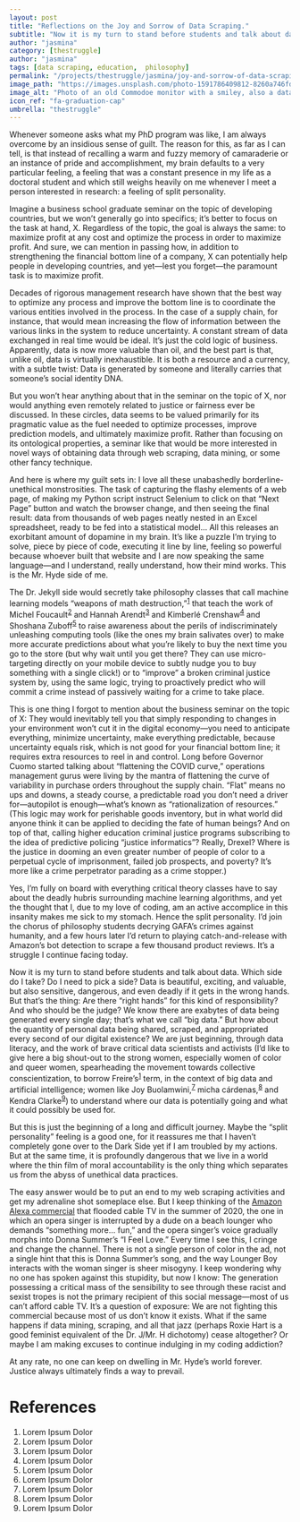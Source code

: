 ```yaml
---
layout: post
title: "Reflections on the Joy and Sorrow of Data Scraping."
subtitle: "Now it is my turn to stand before students and talk about data. Which side do I take? Do I need to pick a side? Data is beautiful, exciting, and valuable, but also sensitive, dangerous, and even deadly if it gets in the wrong hands."
author: "jasmina"
category: [thestruggle]
author: "jasmina"
tags: [data scraping, education,  philosophy]
permalink: "/projects/thestruggle/jasmina/joy-and-sorrow-of-data-scraping"
image_path: "https://images.unsplash.com/photo-1591786409812-8260a746fd1c?ixid=MXwxMjA3fDB8MHxwaG90by1wYWdlfHx8fGVufDB8fHw%3D&ixlib=rb-1.2.1&auto=format&fit=crop&w=1217&q=80"
image_alt: "Photo of an old Commodoe monitor with a smiley, also a datasette and old instructions."
icon_ref: "fa-graduation-cap"
umbrella: "thestruggle"
---
```


Whenever someone asks what my PhD program was like, I am always overcome by an insidious sense of guilt. The reason for this, as far as I can tell, is that instead of recalling a warm and fuzzy memory of camaraderie or an instance of pride and accomplishment, my brain defaults to a very particular feeling, a feeling that was a constant presence in my life as a doctoral student and which still weighs heavily on me whenever I meet a person interested in research: a feeling of split personality.

Imagine a business school graduate seminar on the topic of developing countries, but we won’t generally go into specifics; it’s better to focus on the task at hand, X. Regardless of the topic, the goal is always the same: to maximize profit at any cost and optimize the process in order to maximize profit. And sure, we can mention in passing how, in addition to strengthening the financial bottom line of a company, X can potentially help people in developing countries, and yet—lest you forget—the paramount task is to maximize profit. 

Decades of rigorous management research have shown that the best way to optimize any process and improve the bottom line is to coordinate the various entities involved in the process. In the case of a supply chain, for instance, that would mean increasing the flow of information between the various links in the system to reduce uncertainty. A constant stream of data exchanged in real time would be ideal. It’s just the cold logic of business. Apparently, data is now more valuable than oil, and the best part is that, unlike oil, data is virtually inexhaustible. It is both a resource and a currency, with a subtle twist: Data is generated by someone and literally carries that someone’s social identity DNA. 

But you won’t hear anything about that in the seminar on the topic of X, nor would anything even remotely related to justice or fairness ever be discussed. In these circles, data seems to be valued primarily for its pragmatic value as the fuel needed to optimize processes, improve prediction models, and ultimately maximize profit. Rather than focusing on its ontological properties, a seminar like that would be more interested in novel ways of obtaining data through web scraping, data mining, or some other fancy technique.

And here is where my guilt sets in: I love all these unabashedly borderline-unethical monstrosities. The task of capturing the flashy elements of a web page, of making my Python script instruct Selenium to click on that “Next Page” button and watch the browser change, and then seeing the final result: data from thousands of web pages neatly nested in an Excel spreadsheet, ready to be fed into a statistical model… All this releases an exorbitant amount of dopamine in my brain. It’s like a puzzle I’m trying to solve, piece by piece of code, executing it line by line, feeling so powerful because whoever built that website and I are now speaking the same language—and I understand, really understand, how their mind works. This is the Mr. Hyde side of me.

The Dr. Jekyll side would secretly take philosophy classes that call machine learning models “weapons of math destruction,”<sup><a href="#ref1">1</a></sup> that teach the work of Michel Foucault<sup><a href="#ref2">2</a></sup> and Hannah Arendt<sup><a href="#ref3">3</a></sup> and Kimberlé Crenshaw<sup><a href="#ref4">4</a></sup> and Shoshana Zuboff<sup><a href="#ref5">5</a></sup> to raise awareness about the perils of indiscriminately unleashing computing tools (like the ones my brain salivates over) to make more accurate predictions about what you’re likely to buy the next time you go to the store (but why wait until you get there? They can use micro-targeting directly on your mobile device to subtly nudge you to buy something with a single click!) or to “improve” a broken criminal justice system by, using the same logic, trying to proactively predict who will commit a crime instead of passively waiting for a crime to take place. 

This is one thing I forgot to mention about the business seminar on the topic of X: They would inevitably tell you that simply responding to changes in your environment won’t cut it in the digital economy—you need to anticipate everything, minimize uncertainty, make everything predictable, because uncertainty equals risk, which is not good for your financial bottom line; it requires extra resources to reel in and control. Long before Governor Cuomo started talking about “flattening the COVID curve,” operations management gurus were living by the mantra of flattening the curve of variability in purchase orders throughout the supply chain. “Flat” means no ups and downs, a steady course, a predictable road you don’t need a driver for—autopilot is enough—what’s known as “rationalization of resources.” (This logic may work for perishable goods inventory, but in what world did anyone think it can be applied to deciding the fate of human beings? And on top of that, calling higher education criminal justice programs subscribing to the idea of predictive policing “justice informatics”? Really, Drexel? Where is the justice in dooming an even greater number of people of color to a perpetual cycle of imprisonment, failed job prospects, and poverty? It’s more like a crime perpetrator parading as a crime stopper.) 

Yes, I’m fully on board with everything critical theory classes have to say about the deadly hubris surrounding machine learning algorithms, and yet the thought that I, due to my love of coding, am an active accomplice in this insanity makes me sick to my stomach. Hence the split personality. I’d join the chorus of philosophy students decrying GAFA’s crimes against humanity, and a few hours later I’d return to playing catch-and-release with Amazon’s bot detection to scrape a few thousand product reviews. It’s a struggle I continue facing today.

Now it is my turn to stand before students and talk about data. Which side do I take? Do I need to pick a side? Data is beautiful, exciting, and valuable, but also sensitive, dangerous, and even deadly if it gets in the wrong hands. But that’s the thing: Are there “right hands” for this kind of responsibility? And who should be the judge? We know there are exabytes of data being generated every single day; that’s what we call “big data.” But how about the quantity of personal data being shared, scraped, and appropriated every second of our digital existence? We are just beginning, through data literacy, and the work of brave critical data scientists and activists (I’d like to give here a big shout-out to the strong women, especially women of color and queer women, spearheading the movement towards collective conscientization, to borrow Freire’s<sup><a href="#ref1">1</a></sup> term, in the context of big data and artificial intelligence; women like Joy Buolamwini,<sup><a href="#ref7">7</a></sup> micha cárdenas,<sup><a href="#ref8">8</a></sup> and Kendra Clarke<sup><a href="#ref9">9</a></sup>) to understand where our data is potentially going and what it could possibly be used for. 

But this is just the beginning of a long and difficult journey. Maybe the “split personality” feeling is a good one, for it reassures me that I haven’t completely gone over to the Dark Side yet if I am troubled by my actions. But at the same time, it is profoundly dangerous that we live in a world where the thin film of moral accountability is the only thing which separates us from the abyss of unethical data practices. 

The easy answer would be to put an end to my web scraping activities and get my adrenaline shot someplace else. But I keep thinking of the <a href = "#" target = "_blank">Amazon Alexa commercial</a> that flooded cable TV in the summer of 2020, the one in which an opera singer is interrupted by a dude on a beach lounger who demands “something more… fun,” and the opera singer’s voice gradually morphs into Donna Summer’s “I Feel Love.” Every time I see this, I cringe and change the channel. There is not a single person of color in the ad, not a single hint that this is Donna Summer’s song, and the way Lounger Boy interacts with the woman singer is sheer misogyny. I keep wondering why no one has spoken against this stupidity, but now I know: The generation possessing a critical mass of the sensibility to see through these racist and sexist tropes is not the primary recipient of this social message—most of us can’t afford cable TV. It’s a question of exposure: We are not fighting this commercial because most of us don’t know it exists. What if the same happens if data mining, scraping, and all that jazz (perhaps Roxie Hart is a good feminist equivalent of the Dr. J/Mr. H dichotomy) cease altogether? Or maybe I am making excuses to continue indulging in my coding addiction?

At any rate, no one can keep on dwelling in Mr. Hyde’s world forever. Justice always ultimately finds a way to prevail.

# References 

<ol class = "">

<li id = "ref1"> Lorem Ipsum Dolor </li>
<li id = "ref2"> Lorem Ipsum Dolor </li>
<li id = "ref3"> Lorem Ipsum Dolor </li>
<li id = "ref4"> Lorem Ipsum Dolor </li>
<li id = "ref5"> Lorem Ipsum Dolor </li>
<li id = "ref6"> Lorem Ipsum Dolor </li>
<li id = "ref7"> Lorem Ipsum Dolor </li>
<li id = "ref8"> Lorem Ipsum Dolor </li>
<li id = "ref9"> Lorem Ipsum Dolor </li>

</ol>